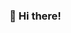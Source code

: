 ### 👋 Hi there!

<!--
🚀 In my GitHub repositories, you'll find a collection of data analysis projects showcasing my skills in statistics, key performance indicators (KPIs), and more. I'm excited to continue growing and learning in the data analysis📈 space and would love to connect with others who share similar interests.
-->
